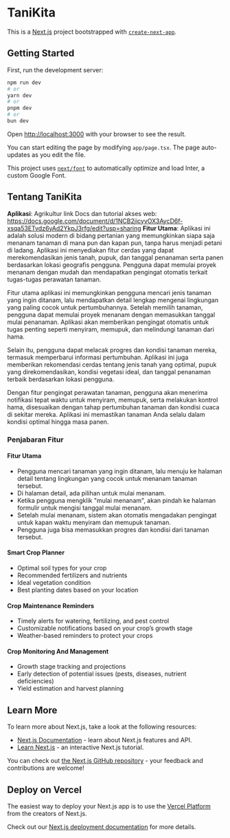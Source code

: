 # TaniKita

This is a [Next.js](https://nextjs.org/) project bootstrapped with [`create-next-app`](https://github.com/vercel/next.js/tree/canary/packages/create-next-app).

## Getting Started

First, run the development server:

```bash
npm run dev
# or
yarn dev
# or
pnpm dev
# or
bun dev
```

Open [http://localhost:3000](http://localhost:3000) with your browser to see the result.

You can start editing the page by modifying `app/page.tsx`. The page auto-updates as you edit the file.

This project uses [`next/font`](https://nextjs.org/docs/basic-features/font-optimization) to automatically optimize and load Inter, a custom Google Font.

## Tentang TaniKita

**Aplikasi**: Agrikultur
link Docs dan tutorial akses web:   https://docs.google.com/document/d/1NCB2jicyvOX3AycD6f-xsqa53ETvdz6yAd2YkpJ3rfg/edit?usp=sharing 
**Fitur Utama**: Aplikasi ini adalah solusi modern di bidang pertanian yang memungkinkan siapa saja menanam tanaman di mana pun dan kapan pun, tanpa harus menjadi petani di ladang. Aplikasi ini menyediakan fitur cerdas yang dapat merekomendasikan jenis tanah, pupuk, dan tanggal penanaman serta panen berdasarkan lokasi geografis pengguna. Pengguna dapat memulai proyek menanam dengan mudah dan mendapatkan pengingat otomatis terkait tugas-tugas perawatan tanaman.

Fitur utama aplikasi ini memungkinkan pengguna mencari jenis tanaman yang ingin ditanam, lalu mendapatkan detail lengkap mengenai lingkungan yang paling cocok untuk pertumbuhannya. Setelah memilih tanaman, pengguna dapat memulai proyek menanam dengan memasukkan tanggal mulai penanaman. Aplikasi akan memberikan pengingat otomatis untuk tugas penting seperti menyiram, memupuk, dan melindungi tanaman dari hama.

Selain itu, pengguna dapat melacak progres dan kondisi tanaman mereka, termasuk memperbarui informasi pertumbuhan. Aplikasi ini juga memberikan rekomendasi cerdas tentang jenis tanah yang optimal, pupuk yang direkomendasikan, kondisi vegetasi ideal, dan tanggal penanaman terbaik berdasarkan lokasi pengguna.

Dengan fitur pengingat perawatan tanaman, pengguna akan menerima notifikasi tepat waktu untuk menyiram, memupuk, serta melakukan kontrol hama, disesuaikan dengan tahap pertumbuhan tanaman dan kondisi cuaca di sekitar mereka. Aplikasi ini memastikan tanaman Anda selalu dalam kondisi optimal hingga masa panen.


### Penjabaran Fitur

#### Fitur Utama
- Pengguna mencari tanaman yang ingin ditanam, lalu menuju ke halaman detail tentang lingkungan yang cocok untuk menanam tanaman tersebut.
- Di halaman detail, ada pilihan untuk mulai menanam.
- Ketika pengguna mengklik "mulai menanam", akan pindah ke halaman formulir untuk mengisi tanggal mulai menanam.
- Setelah mulai menanam, sistem akan otomatis mengadakan pengingat untuk kapan waktu menyiram dan memupuk tanaman.
- Pengguna juga bisa memasukkan progres dan kondisi dari tanaman tersebut.

#### Smart Crop Planner
- Optimal soil types for your crop
- Recommended fertilizers and nutrients
- Ideal vegetation condition
- Best planting dates based on your location

#### Crop Maintenance Reminders
- Timely alerts for watering, fertilizing, and pest control
- Customizable notifications based on your crop’s growth stage
- Weather-based reminders to protect your crops

#### Crop Monitoring And Management
- Growth stage tracking and projections
- Early detection of potential issues (pests, diseases, nutrient deficiencies)
- Yield estimation and harvest planning


## Learn More

To learn more about Next.js, take a look at the following resources:

- [Next.js Documentation](https://nextjs.org/docs) - learn about Next.js features and API.
- [Learn Next.js](https://nextjs.org/learn) - an interactive Next.js tutorial.

You can check out [the Next.js GitHub repository](https://github.com/vercel/next.js/) - your feedback and contributions are welcome!

## Deploy on Vercel

The easiest way to deploy your Next.js app is to use the [Vercel Platform](https://vercel.com/new?utm_medium=default-template&filter=next.js&utm_source=create-next-app&utm_campaign=create-next-app-readme) from the creators of Next.js.

Check out our [Next.js deployment documentation](https://nextjs.org/docs/deployment) for more details.
